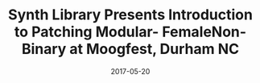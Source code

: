 ---
title: Synth Library Presents Introduction to Patching Modular- FemaleNon-Binary at Moogfest, Durham NC
date: 2017-05-20
---